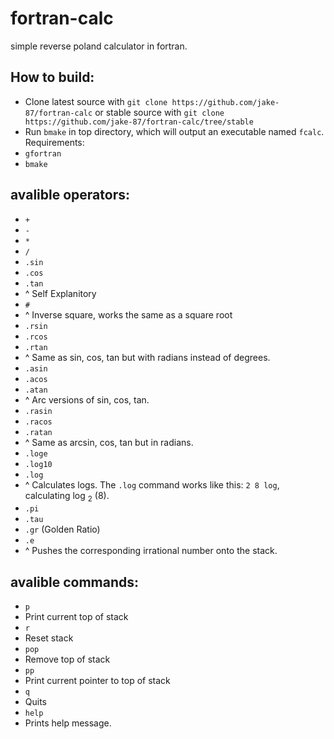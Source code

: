 # fortran-calc
simple reverse poland calculator in fortran.

## How to build:
* Clone latest source with `git clone https://github.com/jake-87/fortran-calc` or stable source with `git clone https://github.com/jake-87/fortran-calc/tree/stable`
* Run `bmake` in top directory, which will output an executable named `fcalc`.
Requirements:
* `gfortran`
* `bmake`

## avalible operators:
* `+`
* `-`
* `*`
* `/`
* `.sin`
* `.cos`
* `.tan`
* ^ Self Explanitory
* `#` 
* ^ Inverse square, works the same as a square root
* `.rsin`
* `.rcos`
* `.rtan`
* ^ Same as sin, cos, tan but with radians instead of degrees.
* `.asin`
* `.acos`
* `.atan`
* ^ Arc versions of sin, cos, tan.
* `.rasin`
* `.racos`
* `.ratan`
* ^ Same as arcsin, cos, tan but in radians.
* `.loge`
* `.log10`
* `.log`
* ^ Calculates logs. The `.log` command works like this: `2 8 log`, calculating log <sub>2</sub> (8).
* `.pi` 
* `.tau`
* `.gr` (Golden Ratio)
* `.e`
* ^ Pushes the corresponding irrational number onto the stack.



## avalible commands:
* `p`
* Print current top of stack
* `r`
* Reset stack
* `pop`
* Remove top of stack
* `pp`
* Print current pointer to top of stack
* `q`
* Quits
* `help`
* Prints help message.
